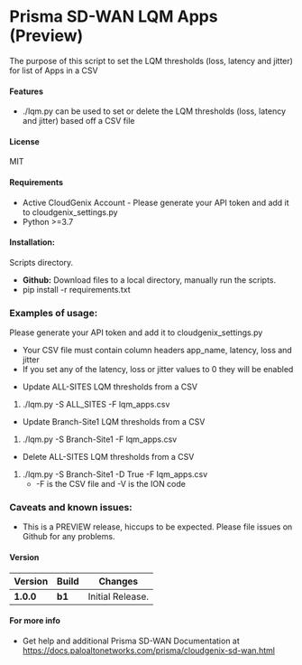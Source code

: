 # Prisma SD-WAN LQM Apps (Preview)
The purpose of this script to set the LQM thresholds (loss, latency and jitter) for list of Apps in a CSV  

#### Features
 - ./lqm.py can be used to set or delete the LQM thresholds (loss, latency and jitter) based off a CSV file

#### License
MIT

#### Requirements
* Active CloudGenix Account - Please generate your API token and add it to cloudgenix_settings.py
* Python >=3.7

#### Installation:
 Scripts directory. 
 - **Github:** Download files to a local directory, manually run the scripts. 
 - pip install -r requirements.txt

### Examples of usage:
 Please generate your API token and add it to cloudgenix_settings.py
 
 * Your CSV file must contain column headers app_name, latency, loss and jitter
 * If you set any of the latency, loss or jitter values to 0 they will be enabled
 
 - Update ALL-SITES LQM thresholds from a CSV
 1. ./lqm.py -S ALL_SITES -F lqm_apps.csv
 
 - Update Branch-Site1 LQM thresholds from a CSV
 1. ./lqm.py -S Branch-Site1 -F lqm_apps.csv
 
 - Delete ALL-SITES LQM thresholds from a CSV
 1. ./lqm.py -S Branch-Site1 -D True -F lqm_apps.csv
      - -F is the CSV file and -V is the ION code

 
### Caveats and known issues:
 - This is a PREVIEW release, hiccups to be expected. Please file issues on Github for any problems.

#### Version
| Version | Build | Changes |
| ------- | ----- | ------- |
| **1.0.0** | **b1** | Initial Release. |


#### For more info
 * Get help and additional Prisma SD-WAN Documentation at <https://docs.paloaltonetworks.com/prisma/cloudgenix-sd-wan.html>
